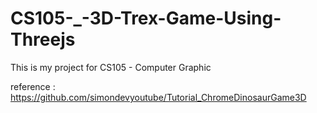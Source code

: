 # CS105-_-3D-Trex-Game-Using-Threejs
This is my project for CS105 - Computer Graphic


reference : https://github.com/simondevyoutube/Tutorial_ChromeDinosaurGame3D
